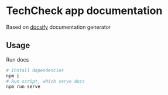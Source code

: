 # TechCheck app documentation

Based on [docsify](https://docsify.js.org/#/) documentation generator

## Usage

Run docs

```bash
# Install dependencies
npm i
# Run script, which serve docs
npm run serve
```
